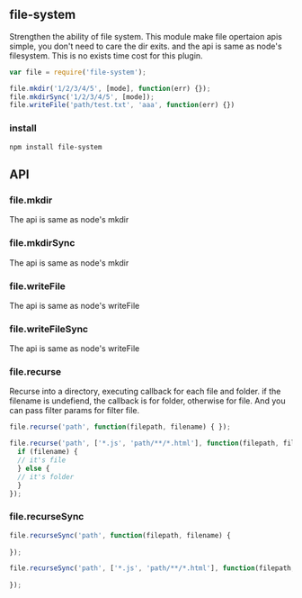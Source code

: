 ## file-system
Strengthen the ability of file system.
This module make file opertaion apis simple, you don't need to care the dir exits. and the api is same as node's filesystem. This is no exists time cost for this plugin.  
```js
var file = require('file-system');

file.mkdir('1/2/3/4/5', [mode], function(err) {});
file.mkdirSync('1/2/3/4/5', [mode]);
file.writeFile('path/test.txt', 'aaa', function(err) {})
```

### install
```
npm install file-system
```

## API

### file.mkdir
The api is same as node's mkdir

### file.mkdirSync
The api is same as node's mkdir

### file.writeFile
The api is same as node's writeFile

### file.writeFileSync
The api is same as node's writeFile

### file.recurse
Recurse into a directory, executing callback for each file and folder.
if the filename is undefiend, the callback is for folder, otherwise for file.
And you can pass filter params for filter file.
```js
file.recurse('path', function(filepath, filename) { });

file.recurse('path', ['*.js', 'path/**/*.html'], function(filepath, filename) {  
  if (filename) {
  // it's file
  } else {
  // it's folder
  }
});
```

### file.recurseSync
```js
file.recurseSync('path', function(filepath, filename) {
  
});

file.recurseSync('path', ['*.js', 'path/**/*.html'], function(filepath, filename) {
  
});
```